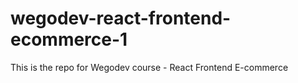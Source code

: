 # wegodev-react-frontend-ecommerce-1
This is the repo for Wegodev course - React Frontend E-commerce
